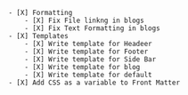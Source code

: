 
    - [X] Formatting
        - [X] Fix File linkng in blogs
        - [X] Fix Text Formatting in blogs
    - [X] Templates
        - [X] Write template for Headeer
        - [X] Write template for Footer
        - [X] Write template for Side Bar
        - [X] Write template for blog
        - [X] Write template for default
    - [X] Add CSS as a variable to Front Matter
